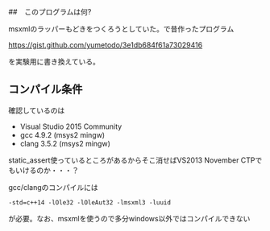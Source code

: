 ##　このプログラムは何?

msxmlのラッパーもどきをつくろうとしていた。で昔作ったプログラム

https://gist.github.com/yumetodo/3e1db684f61a73029416

を実験用に書き換えている。

## コンパイル条件

確認しているのは

- Visual Studio 2015 Community
- gcc 4.9.2 (msys2 mingw)
- clang 3.5.2 (msys2 mingw)

static_assert使っているところがあるからそこ消せばVS2013 November CTPでもいけるのか・・・？

gcc/clangのコンパイルには

```
-std=c++14 -lOle32 -lOleAut32 -lmsxml3 -luuid
```

が必要。なお、msxmlを使うので多分windows以外ではコンパイルできない

